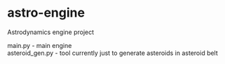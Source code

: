 # astro-engine
Astrodynamics engine project

main.py - main engine  
asteroid_gen.py - tool currently just to generate asteroids in asteroid belt
